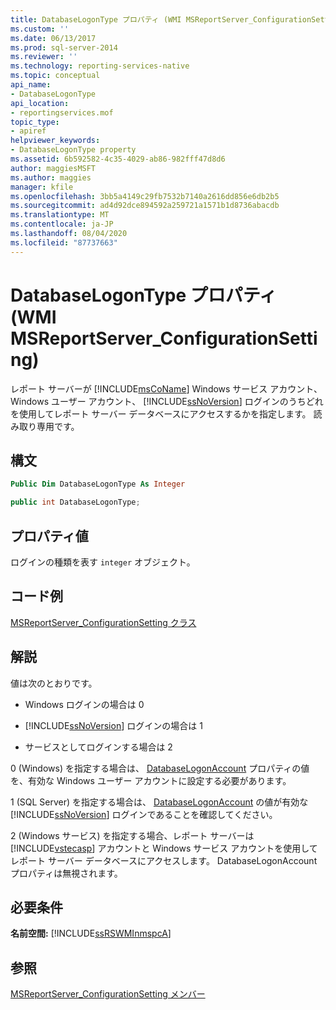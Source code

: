 ```yaml
---
title: DatabaseLogonType プロパティ (WMI MSReportServer_ConfigurationSetting) | Microsoft Docs
ms.custom: ''
ms.date: 06/13/2017
ms.prod: sql-server-2014
ms.reviewer: ''
ms.technology: reporting-services-native
ms.topic: conceptual
api_name:
- DatabaseLogonType
api_location:
- reportingservices.mof
topic_type:
- apiref
helpviewer_keywords:
- DatabaseLogonType property
ms.assetid: 6b592582-4c35-4029-ab86-982fff47d8d6
author: maggiesMSFT
ms.author: maggies
manager: kfile
ms.openlocfilehash: 3bb5a4149c29fb7532b7140a2616dd856e6db2b5
ms.sourcegitcommit: ad4d92dce894592a259721a1571b1d8736abacdb
ms.translationtype: MT
ms.contentlocale: ja-JP
ms.lasthandoff: 08/04/2020
ms.locfileid: "87737663"
---
```

# <a name="databaselogontype-property-wmi-msreportserver_configurationsetting"></a>DatabaseLogonType プロパティ (WMI MSReportServer_ConfigurationSetting)
  レポート サーバーが [!INCLUDE[msCoName](../../includes/msconame-md.md)] Windows サービス アカウント、Windows ユーザー アカウント、 [!INCLUDE[ssNoVersion](../../includes/ssnoversion-md.md)] ログインのうちどれを使用してレポート サーバー データベースにアクセスするかを指定します。 読み取り専用です。  
  
## <a name="syntax"></a>構文  
  
```vb  
Public Dim DatabaseLogonType As Integer  
```  
  
```csharp  
public int DatabaseLogonType;  
```  
  
## <a name="property-values"></a>プロパティ値  
 ログインの種類を表す `integer` オブジェクト。  
  
## <a name="example-code"></a>コード例  
 [MSReportServer_ConfigurationSetting クラス](msreportserver-configurationsetting-class.md)  
  
## <a name="remarks"></a>解説  
 値は次のとおりです。  
  
-   Windows ログインの場合は 0  
  
-   [!INCLUDE[ssNoVersion](../../includes/ssnoversion-md.md)] ログインの場合は 1  
  
-   サービスとしてログインする場合は 2  
  
 0 (Windows) を指定する場合は、 [DatabaseLogonAccount](configurationsetting-property-databaselogonaccount.md) プロパティの値を、有効な Windows ユーザー アカウントに設定する必要があります。  
  
 1 (SQL Server) を指定する場合は、 [DatabaseLogonAccount](configurationsetting-property-databaselogonaccount.md) の値が有効な [!INCLUDE[ssNoVersion](../../includes/ssnoversion-md.md)] ログインであることを確認してください。  
  
 2 (Windows サービス) を指定する場合、レポート サーバーは [!INCLUDE[vstecasp](../../includes/vstecasp-md.md)] アカウントと Windows サービス アカウントを使用してレポート サーバー データベースにアクセスします。 DatabaseLogonAccount プロパティは無視されます。  
  
## <a name="requirements"></a>必要条件  
 **名前空間:** [!INCLUDE[ssRSWMInmspcA](../../includes/ssrswminmspca-md.md)]  
  
## <a name="see-also"></a>参照  
 [MSReportServer_ConfigurationSetting メンバー](msreportserver-configurationsetting-members.md)  
  
  
